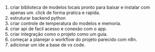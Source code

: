 1. criar biblioteca de modelos locais pronto para baixar e instalar com apenas um. click de forma pratica e rapida. 
2. estruturar backend python
3. criar controle de temperatura do modelos e memoria.
4. criar api de facil acesso e conexão com o app. 
5. criar integração como o projeto como um guia. 
6. começar a planejar o workflow do projeto parecido com n8n. 
7. adicionar um ide a base de vs code. 



